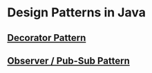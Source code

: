 # Design Patterns in Java

## [Decorator Pattern](src%2Fmain%2Fjava%2Fdecoratorpattern%2Fdominos%2Fapproach3)
## [Observer / Pub-Sub Pattern](src%2Fmain%2Fjava%2Fobserver)
